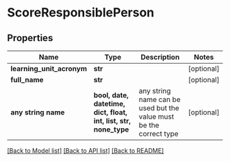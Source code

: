 # ScoreResponsiblePerson


## Properties
Name | Type | Description | Notes
------------ | ------------- | ------------- | -------------
**learning_unit_acronym** | **str** |  | [optional] 
**full_name** | **str** |  | [optional] 
**any string name** | **bool, date, datetime, dict, float, int, list, str, none_type** | any string name can be used but the value must be the correct type | [optional]

[[Back to Model list]](../README.md#documentation-for-models) [[Back to API list]](../README.md#documentation-for-api-endpoints) [[Back to README]](../README.md)


